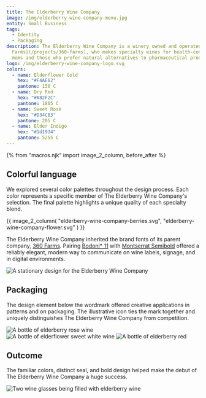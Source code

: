 ```yaml
---
title: The Elderberry Wine Company
image: /img/elderberry-wine-company-menu.jpg
entity: Small Business
tags:
  - Identity
  - Packaging
description: The Elderberry Wine Company is a winery owned and operated by [360
  Farms](/projects/360-farms), who makes specialty wines for health-conscious
  moms and those who prefer natural alternatives to pharmaceutical products.
logo: /img/elderberry-wine-company-logo.svg
colors:
  - name: Elderflower Gold
    hex: "#F4AE62"
    pantone: 150 C
  - name: Dry Red
    hex: "#A82F2C"
    pantone: 1805 C
  - name: Sweet Rosé
    hex: "#D34C83"
    pantone: 205 C
  - name: Elder Indigo
    hex: "#1d1934"
    pantone: 5255 C
---
```


{% from "macros.njk" import image_2_column, before_after %}

## Colorful language

We explored several color palettes throughout the design process. Each color represents a specific member of The Elderberry Wine Company's selection. The final palette highlights a unique quality of each specialty blend.

{{ image_2_column(
  "elderberry-wine-company-berries.svg",
  "elderberry-wine-company-flower.svg"
) }}

The Elderberry Wine Company inherited the brand fonts of its parent company, [360 Farms](/work/360-farms). Pairing [Bodoni* 11](//indestructibletype.com/) with [Montserrat Semibold](//fonts.google.com/specimen/Montserrat) offered a reliably elegant, modern way to communicate on wine labels, signage, and in digital environments.

![A stationary design for the Elderberry Wine Company](/img/elderberry-wine-company-stationary.jpg)

## Packaging

The design element below the wordmark offered creative applications in patterns and on packaging. The illustrative icon ties the mark together and uniquely distinguishes The Elderberry Wine Company from competition.

<section class="bleed grid gap-2 col-3 squeeze">
  <img alt="A bottle of elderberry rose wine" src="/img/elderberry-wine-company-bottle-white.jpg">
  <img alt="A bottle of elderflower sweet white wine" src="/img/elderberry-wine-company-bottle-rose.jpg">
  <img alt="A bottle of elderberry red" src="/img/elderberry-wine-company-bottle-red.jpg">
</section>

## Outcome

The familiar colors, distinct seal, and bold design helped make the debut of The Elderberry Wine Company a huge success.

![Two wine glasses being filled with elderberry wine](/img/elderberry-wine-company-sunset.jpg)